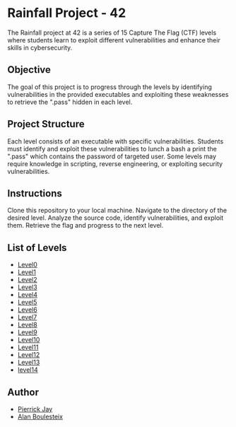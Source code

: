 # Rainfall Project - 42
The Rainfall project at 42 is a series of 15 Capture The Flag (CTF) levels where students learn to exploit different vulnerabilities and enhance their skills in cybersecurity.

## Objective
The goal of this project is to progress through the levels by identifying vulnerabilities in the provided executables and exploiting these weaknesses to retrieve the ".pass" hidden in each level.

## Project Structure
Each level consists of an executable with specific vulnerabilities.
Students must identify and exploit these vulnerabilities to lunch a bash a print the ".pass" which contains the password of targeted user.
Some levels may require knowledge in scripting, reverse engineering, or exploiting security vulnerabilities.

## Instructions
Clone this repository to your local machine.
Navigate to the directory of the desired level.
Analyze the source code, identify vulnerabilities, and exploit them.
Retrieve the flag and progress to the next level.

## List of Levels
- [Level0](level0/resources/README.md)
- [Level1](level1/resources/README.md)
- [Level2](level2/resources/README.md)
- [Level3](level3/resources/README.md)
- [Level4](level4/resources/README.md)
- [Level5](level5/resources/README.md)
- [Level6](level6/resources/README.md)
- [Level7](level7/resources/README.md)
- [Level8](level8/resources/README.md)
- [Level9](level9/resources/README.md)
- [Level10](level10/resources/README.md)
- [Level11](level11/resources/README.md)
- [Level12](level12/resources/README.md)
- [Level13](level13/resources/README.md)
- [level14](level14/resources/README.md)

## Author
- [Pierrick Jay](https://github.com/Pierrickjay)
- [Alan Boulesteix](https://github.com/AlanBoulesteix)